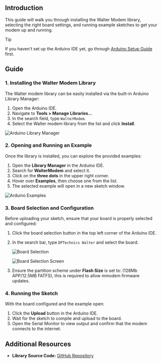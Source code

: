 ## Introduction

This guide will walk you through installing the Walter Modem library,
selecting the right board settings,
and running example sketches to get your modem up and running.

> [!tip]
> If you haven't set up the Arduino IDE yet,
> go through [Arduino Setup Guide](/developer-toolchains/arduino.md) first.

## Guide

### 1. Installing the Walter Modem Library

The Walter modem library can be easily installed
via the built-in Arduino Library Manager:

1. Open the Arduino IDE.
2. Navigate to **Tools > Manage Libraries…**
3. In the search field, type `WalterModem`.
4. Select the Walter modem library from the list and click **Install**.

![Arduino Library Manager](../img/arduino_library_manager.png)

### 2. Opening and Running an Example

Once the library is installed, you can explore the provided examples:

1. Open the **Library Manager** in the Arduino IDE.
2. Search for **WalterModem** and select it.
3. Click on the **three dots** in the upper right corner.
4. Hover over **Examples**, then choose one from the list.
5. The selected example will open in a new sketch window.

![Arduino Examples](../img/arduino_examples.png)

### 3. Board Selection and Configuration

Before uploading your sketch,
ensure that your board is properly selected and configured:

1. Click the board selection button in the top left corner of the Arduino IDE.
2. In the search bar, type `DPTechnics Walter` and select the board.

   ![Board Selection](../img/board_selection.png)

   ![Board Selection Screen](../img/board_selection_screen.png)

3. Ensure the partition scheme under **Flash Size** is set to:
   (128Mb APP/12.5MB FATFS), this is required to allow mmodem firmware updates.

### 4. Running the Sketch

With the board configured and the example open:

1. Click the **Upload** button in the Arduino IDE.
2. Wait for the sketch to compile and upload to the board.
3. Open the Serial Monitor to view output
   and confirm that the modem connects to the internet.

## Additional Resources

- **Library Source Code:**
  [GitHub Repository](https://github.com/QuickSpot/walter-arduino)
